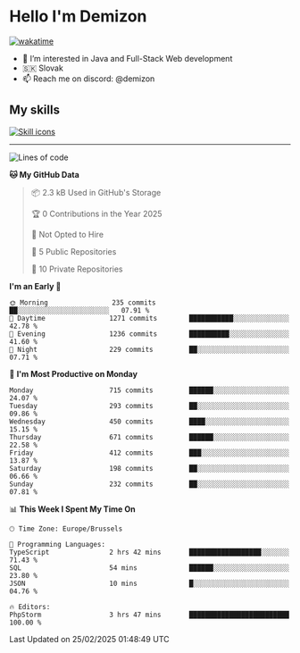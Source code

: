 # Hello I'm Demizon
[![wakatime](https://wakatime.com/badge/user/6ad1949f-d6d7-44f9-9eee-c35e54cc499b.svg)](https://wakatime.com/@6ad1949f-d6d7-44f9-9eee-c35e54cc499b)
- 👀 I’m interested in Java and Full-Stack Web development
- 🇸🇰 Slovak
- 📫 Reach me on discord: @demizon

## My skills
[![Skill icons](https://skillicons.dev/icons?i=java,js,ts,html,css,react,nextjs,tailwind,supabase,py,git,docker,linux,mysql,postgres,mongo&theme=dark)](https://github.com/Demizon3433)

---

<!--START_SECTION:waka-->
![Lines of code](https://img.shields.io/badge/From%20Hello%20World%20I%27ve%20Written-930.1%20thousand%20lines%20of%20code-blue)

**🐱 My GitHub Data** 

> 📦 2.3 kB Used in GitHub's Storage 
 > 
> 🏆 0 Contributions in the Year 2025
 > 
> 🚫 Not Opted to Hire
 > 
> 📜 5 Public Repositories 
 > 
> 🔑 10 Private Repositories 
 > 
**I'm an Early 🐤** 

```text
🌞 Morning                235 commits         ██░░░░░░░░░░░░░░░░░░░░░░░   07.91 % 
🌆 Daytime                1271 commits        ███████████░░░░░░░░░░░░░░   42.78 % 
🌃 Evening                1236 commits        ██████████░░░░░░░░░░░░░░░   41.60 % 
🌙 Night                  229 commits         ██░░░░░░░░░░░░░░░░░░░░░░░   07.71 % 
```
📅 **I'm Most Productive on Monday** 

```text
Monday                   715 commits         ██████░░░░░░░░░░░░░░░░░░░   24.07 % 
Tuesday                  293 commits         ██░░░░░░░░░░░░░░░░░░░░░░░   09.86 % 
Wednesday                450 commits         ████░░░░░░░░░░░░░░░░░░░░░   15.15 % 
Thursday                 671 commits         ██████░░░░░░░░░░░░░░░░░░░   22.58 % 
Friday                   412 commits         ███░░░░░░░░░░░░░░░░░░░░░░   13.87 % 
Saturday                 198 commits         ██░░░░░░░░░░░░░░░░░░░░░░░   06.66 % 
Sunday                   232 commits         ██░░░░░░░░░░░░░░░░░░░░░░░   07.81 % 
```


📊 **This Week I Spent My Time On** 

```text
🕑︎ Time Zone: Europe/Brussels

💬 Programming Languages: 
TypeScript               2 hrs 42 mins       ██████████████████░░░░░░░   71.43 % 
SQL                      54 mins             ██████░░░░░░░░░░░░░░░░░░░   23.80 % 
JSON                     10 mins             █░░░░░░░░░░░░░░░░░░░░░░░░   04.76 % 

🔥 Editors: 
PhpStorm                 3 hrs 47 mins       █████████████████████████   100.00 % 
```


 Last Updated on 25/02/2025 01:48:49 UTC
<!--END_SECTION:waka-->
